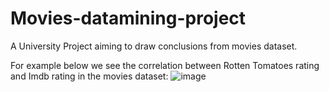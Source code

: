 # Movies-datamining-project
A University Project aiming to draw conclusions from movies dataset.

For example below we see the correlation between Rotten Tomatoes rating and Imdb rating in the movies dataset:
![image](https://github.com/SouliosEv/Movies-datamining-project/assets/25750743/78e3a7d3-1e90-4cc2-80f0-031951de951d)




